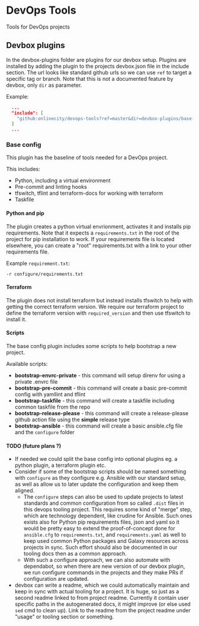 # DevOps Tools
Tools for DevOps projects

## Devbox plugins

In the devbox-plugins folder are plugins for our devbox setup. Plugins are installed by adding the plugin to the projects devbox.json file in the include section. The url looks like standard github urls so we can use `ref` to target a specific tag or branch. Note that this is not a documented feature by devbox, only `dir` as parameter.

Example:

```json
  ...
  "include": [
    "github:onlinecity/devops-tools?ref=master&dir=devbox-plugins/base-config"
  ]
  ...
```

### Base config

This plugin has the baseline of tools needed for a DevOps project.

This includes:
  * Python, including a virtual environment
  * Pre-commit and linting hooks
  * tfswitch, tflint and terraform-docs for working with terraform
  * Taskfile

#### Python and pip

The plugin creates a python virtual envrionment, activates it and installs pip requirements. Note that it expects a `requirements.txt` in the root of the project for pip installation to work. If your requirements file is located elsewhere, you can create a "root" requirements.txt with a link to your other requirements file.

Example `requirement.txt`:

```
-r configure/requirements.txt
```

#### Terraform

The plugin does not install terraform but instead installs tfswitch to help with getting the correct terraform version. We require our terraform project to define the terraform version with `required_version` and then use tfswitch to install it.

#### Scripts

The base config plugin includes some scripts to help bootstrap a new project.

Available scripts:
  * __bootstrap-envrc-private__ - this command will setup direnv for using a private .envrc file
  * __bootstrap-pre-commit__ - this command will create a basic pre-commit config with yamllint and tflint
  * __bootstrap-taskfile__ - this command will create a taskfile including common taskfile from the repo
  * __bootstrap-release-please__ - this command will create a release-please github action file using the __simple__ release type
  * __bootstrap-ansible__ - this command will create a basic ansible.cfg file and the `configure` folder

#### TODO (future plans ?)

* If needed we could split the base config into optional plugins eg. a python plugin, a terraform plugin etc.
* Consider if some of the bootstrap scripts should be named something with `configure` as they configure e.g. Ansible with our standard setup, as well as allow us to later update the configuration and keep them aligned.
  * The `configure` steps can also be used to update projects to latest standards and common configuration from so called `.dist` files in this devops tooling project. This requires some kind of "merge" step, which are technology dependent, like crudine for Ansible. Such ones exists also for Python pip requirements files, json and yaml so it would be pretty easy to extend the proof-of-concept done for `ansible.cfg` to `requirements.txt`, and `requirements.yaml` as well to keep used common Python packages and Galaxy resources across projects in sync. Such effort should also be documented in our tooling docs then as a common approach.
  * With such a configure approach, we can also automate with dependabot, so when there are new version of our devbox plugin, we run configure commands in the projects and they make PRs if configuration are updated.
* devbox can write a readme, which we could automatically maintain and keep in sync with actual tooling for a project. It is huge, so just as a second readme linked to from project readme. Currently it contain user specific paths in the autogenerated docs, it might improve (or else used `sed` cmd to clean up). Link to the readme from the project readme under  "usage" or tooling section or something.
